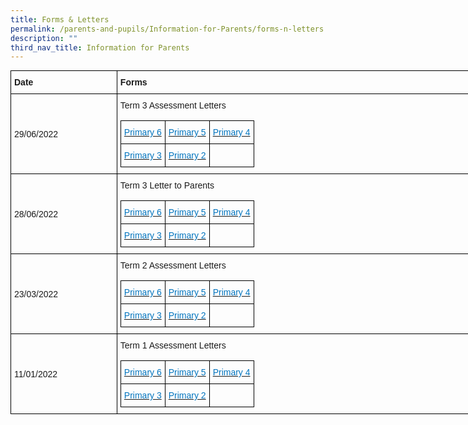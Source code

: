 ```yaml
---
title: Forms & Letters
permalink: /parents-and-pupils/Information-for-Parents/forms-n-letters
description: ""
third_nav_title: Information for Parents
---
```

<style type="text/css">
.tg  {border-collapse:collapse;border-spacing:0;margin:0px auto;}
.tg td{border-color:black;border-style:solid;border-width:1px;font-family:Arial, sans-serif;font-size:14px;
  overflow:hidden;padding:10px 5px;word-break:normal;}
.tg th{border-color:black;border-style:solid;border-width:1px;font-family:Arial, sans-serif;font-size:14px;
  font-weight:normal;overflow:hidden;padding:10px 5px;word-break:normal;}
.tg .tg-cly1{text-align:left;vertical-align:middle}
.tg .tg-1wig{font-weight:bold;text-align:left;vertical-align:top}
.tg .tg-0lax{text-align:left;vertical-align:top}
</style>
<table class="tg" style="undefined;table-layout: fixed; width: 790px">
<colgroup>
<col style="width: 170px">
<col style="width: 620px">
</colgroup>
<thead>
  <tr>
    <th class="tg-1wig">Date </th>
    <th class="tg-0lax"><span style="font-weight:bold">Forms</span></th>
  </tr>
</thead>
<tbody>
  <tr>
    <td class="tg-cly1"><span style="font-weight:inherit;font-style:inherit">29/06/2022</span></td>
    <td class="tg-cly1"><span style="font-weight:400;font-style:normal">Term 3 Assessment Letters</span><br><br><style type="text/css">
.tg  {border-collapse:collapse;border-spacing:0;margin:0px auto;}
.tg td{border-color:black;border-style:solid;border-width:1px;font-family:Arial, sans-serif;font-size:14px;
  overflow:hidden;padding:10px 5px;word-break:normal;}
.tg th{border-color:black;border-style:solid;border-width:1px;font-family:Arial, sans-serif;font-size:14px;
  font-weight:normal;overflow:hidden;padding:10px 5px;word-break:normal;}
.tg .tg-cly1{text-align:left;vertical-align:middle}
.tg .tg-rxep{color:#0274BE;text-align:left;vertical-align:top}
</style>
<table class="tg">
<thead>
  <tr>
    <th class="tg-rxep"><a href="/files/2022-T3-P6-Assessment-Letter.pdf"><span style="font-weight:inherit;font-style:inherit;text-decoration:none;color:#0274BE;background-color:transparent">Primary 6</span></a></th>
    <th class="tg-rxep"><a href="2022-T3-P5-Assessment-Letter.pdf"><span style="font-weight:inherit;font-style:inherit;text-decoration:none;color:#0274BE;background-color:transparent">Primary 5</span></a></th>
    <th class="tg-rxep"><a href="2022-T3-P4-Assessment-Letter.pdf"><span style="font-weight:inherit;font-style:inherit;text-decoration:none;color:#0274BE;background-color:transparent">Primary 4</span></a></th>
  </tr>
</thead>
<tbody>
  <tr>
    <td class="tg-rxep"><a href="2022-T3-P3-Assessment-Letter.pdf"><span style="font-weight:inherit;font-style:inherit;text-decoration:none;color:#0274BE;background-color:transparent">Primary 3</span></a></td>
    <td class="tg-rxep"><a href="2022-T3-P2-Assessment-Letter.pdf"><span style="font-weight:inherit;font-style:inherit;text-decoration:none;color:#0274BE;background-color:transparent">Primary 2</span></a></td>
    <td class="tg-cly1"></td>
  </tr>
</tbody>
</table></td>
  </tr>
  <tr>
    <td class="tg-cly1"><span style="font-weight:inherit;font-style:inherit">28/06/2022</span></td>
    <td class="tg-cly1"><span style="font-weight:400;font-style:normal">Term 3 Letter to Parents</span><br><br><style type="text/css">
.tg  {border-collapse:collapse;border-spacing:0;margin:0px auto;}
.tg td{border-color:black;border-style:solid;border-width:1px;font-family:Arial, sans-serif;font-size:14px;
  overflow:hidden;padding:10px 5px;word-break:normal;}
.tg th{border-color:black;border-style:solid;border-width:1px;font-family:Arial, sans-serif;font-size:14px;
  font-weight:normal;overflow:hidden;padding:10px 5px;word-break:normal;}
.tg .tg-cly1{text-align:left;vertical-align:middle}
.tg .tg-rxep{color:#0274BE;text-align:left;vertical-align:top}
</style>
<table class="tg">
<thead>
  <tr>
    <th class="tg-rxep"><a href="/files/2022-Term-3-Letter_P6_Final.pdf"><span style="font-weight:inherit;font-style:inherit;text-decoration:none;color:#0274BE;background-color:transparent">Primary 6</span></a></th>
    <th class="tg-rxep"><a href="/files/2022-Term-3-Letter_P5_Final.pdf"><span style="font-weight:inherit;font-style:inherit;text-decoration:none;color:#0274BE;background-color:transparent">Primary 5</span></a></th>
    <th class="tg-rxep"><a href="/files/2022-Term-3-Letter_P4_Final.pdf"><span style="font-weight:inherit;font-style:inherit;text-decoration:none;color:#0274BE;background-color:transparent">Primary 4</span></a></th>
  </tr>
</thead>
<tbody>
  <tr>
    <td class="tg-rxep"><a href="/files/2022-Term-3-Letter_P3_Final.pdf"><span style="font-weight:inherit;font-style:inherit;text-decoration:none;color:#0274BE;background-color:transparent">Primary 3</span></a></td>
    <td class="tg-rxep"><a href="/files/2022-Term-3-Letter_P2[](/files/2022-T2-P6-Assessment-Letter.pdf)_Final.pdf"><span style="font-weight:inherit;font-style:inherit;text-decoration:none;color:#0274BE;background-color:transparent">Primary 2</span></a></td>
    <td class="tg-cly1"></td>
  </tr>
</tbody>
</table></td>
  </tr>
  <tr>
    <td class="tg-cly1"><span style="font-weight:inherit;font-style:inherit">23/03/2022</span></td>
    <td class="tg-cly1"><span style="font-weight:400;font-style:normal">Term 2 Assessment Letters</span><br><br><style type="text/css">
.tg  {border-collapse:collapse;border-spacing:0;margin:0px auto;}
.tg td{border-color:black;border-style:solid;border-width:1px;font-family:Arial, sans-serif;font-size:14px;
  overflow:hidden;padding:10px 5px;word-break:normal;}
.tg th{border-color:black;border-style:solid;border-width:1px;font-family:Arial, sans-serif;font-size:14px;
  font-weight:normal;overflow:hidden;padding:10px 5px;word-break:normal;}
.tg .tg-cly1{text-align:left;vertical-align:middle}
.tg .tg-rxep{color:#0274BE;text-align:left;vertical-align:top}
</style>
<table class="tg">
<thead>
  <tr>
    <th class="tg-rxep"><a href="/files/2022-T2-P6-Assessment-Letter.pdf"><span style="font-weight:inherit;font-style:inherit;text-decoration:none;color:#0274BE;background-color:transparent">Primary 6</span></a></th>
    <th class="tg-rxep"><a href="/files/2022-T2-P5-Assessment-Letter.pdf"><span style="font-weight:inherit;font-style:inherit;text-decoration:none;color:#0274BE;background-color:transparent">Primary 5</span></a></th>
    <th class="tg-rxep"><a href="/files/2022-T2-P4-Assessment-Letter.pdf"><span style="font-weight:inherit;font-style:inherit;text-decoration:none;color:#0274BE;background-color:transparent">Primary 4</span></a></th>
  </tr>
</thead>
<tbody>
  <tr>
    <td class="tg-rxep"><a href="/files/2022-T2-P3-Assessment-Letter.pdf"><span style="font-weight:inherit;font-style:inherit;text-decoration:none;color:#0274BE;background-color:transparent">Primary 3</span></a></td>
    <td class="tg-rxep"><a href="/files/2022-T2-P2-Assessment-Letter.pdf"><span style="font-weight:inherit;font-style:inherit;text-decoration:none;color:#0274BE;background-color:transparent">Primary 2</span></a></td>
    <td class="tg-cly1"></td>
  </tr>
</tbody>
</table></td>
  </tr>
  <tr>
    <td class="tg-cly1"><span style="font-weight:inherit;font-style:inherit">11/01/2022</span></td>
    <td class="tg-cly1"><span style="font-weight:400;font-style:normal">Term 1 Assessment Letters</span><br><br><style type="text/css">
.tg  {border-collapse:collapse;border-spacing:0;margin:0px auto;}
.tg td{border-color:black;border-style:solid;border-width:1px;font-family:Arial, sans-serif;font-size:14px;
  overflow:hidden;padding:10px 5px;word-break:normal;}
.tg th{border-color:black;border-style:solid;border-width:1px;font-family:Arial, sans-serif;font-size:14px;
  font-weight:normal;overflow:hidden;padding:10px 5px;word-break:normal;}
.tg .tg-cly1{text-align:left;vertical-align:middle}
.tg .tg-rxep{color:#0274BE;text-align:left;vertical-align:top}
</style>
<table class="tg">
<thead>
  <tr>
    <th class="tg-rxep"><a href="/files/P6-Assessment-Letter-Term-1_Final.pdf"><span style="font-weight:inherit;font-style:inherit;text-decoration:none;color:#0274BE;background-color:transparent">Primary 6</span></a></th>
    <th class="tg-rxep"><a href="/files/P5-Assessment-Letter-Term-1_Final.pdf"><span style="font-weight:inherit;font-style:inherit;text-decoration:none;color:#0274BE;background-color:transparent">Primary 5</span></a></th>
    <th class="tg-rxep"><a href="/files/P4-Assessment-Letter-Term-1_Final.pdf"><span style="font-weight:inherit;font-style:inherit;text-decoration:none;color:#0274BE;background-color:transparent">Primary 4</span></a></th>
  </tr>
</thead>
<tbody>
  <tr>
    <td class="tg-rxep"><a href="/files/P3-Assessment-Letter-Term-1_Final.pdf"><span style="font-weight:inherit;font-style:inherit;text-decoration:none;color:#0274BE;background-color:transparent">Primary 3</span></a></td>
    <td class="tg-rxep"><a href="/files/P2-Assessment-Letter-Term-1_Final.pdf"><span style="font-weight:inherit;font-style:inherit;text-decoration:none;color:#0274BE;background-color:transparent">Primary 2</span></a></td>
    <td class="tg-cly1"></td>
  </tr>
</tbody>
</table></td>
  </tr>
</tbody>
</table>